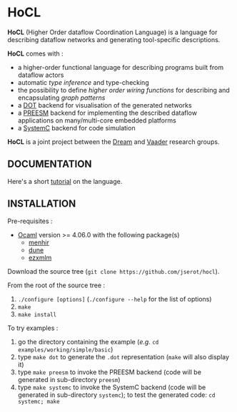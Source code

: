 HoCL 
====

**HoCL** (Higher Order dataflow Coordination Language) is a language for describing dataflow networks
and generating tool-specific descriptions.

**HoCL** comes with :

- a higher-order functional language for describing programs built from dataflow actors 
- automatic _type inference_ and type-checking
- the possibility to define _higher order wiring functions_ for describing and encapsulating _graph
  patterns_
- a [DOT][graphviz] backend for visualisation of the generated networks
- a [PREESM][preesm] backend for implementing the described dataflow applications on many/multi-core
  embedded platforms
- a [SystemC][systemc] backend for code simulation

**HoCL** is a joint project between the [Dream][dream] and [Vaader][vaader] research groups.

[graphviz]: http://www.graphviz.org
[preesm]: https://preesm.github.io
[systemc]: https://www.accellera.org/downloads/standards/systemc
[dream]: https://dream.ispr-ip.fr
[vaader]: https://www.ietr.fr/spip.php?article1604

DOCUMENTATION
------------

Here's a short [tutorial](https://github.com/jserot/hocl/blob/master/doc/tutorial.pdf) on the language.

INSTALLATION
------------

Pre-requisites :

* [Ocaml](http://ocaml.org/docs/install.html) version >= 4.06.0 with the following package(s)
    - [menhir](https://opam.ocaml.org/packages/menhir)
    - [dune](https://opam.ocaml.org/packages/dune)
    - [ezxmlm](https://opam.ocaml.org/packages/ezxmlm)

Download the source tree (`git clone https://github.com/jserot/hocl`).

From the root of the source tree :

1. `./configure [options]`  (`./configure --help` for the list of options)
2. `make`
3. `make install`

To try examples :

1. go the directory containing the example (*e.g.* `cd examples/working/simple/basic`)
2. type `make dot` to generate the `.dot` representation (`make` will also display it)
3. type `make preesm` to invoke the PREESM backend (code will be generated in
   sub-directory `preesm`)
4. type `make systemc` to invoke the SystemC backend (code will be generated in
   sub-directory `systemc`); to test the generated code: `cd systemc; make`

